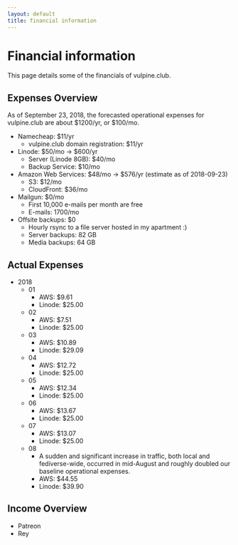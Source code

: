 ```yaml
---
layout: default
title: financial information
---
```


# Financial information

This page details some of the financials of vulpine.club.

## Expenses Overview

As of September 23, 2018, the forecasted operational expenses for vulpine.club are about $1200/yr, or $100/mo.

- Namecheap: $11/yr
  - vulpine.club domain registration: $11/yr
- Linode: $50/mo -> $600/yr
  - Server (Linode 8GB): $40/mo
  - Backup Service: $10/mo
- Amazon Web Services: $48/mo -> $576/yr (estimate as of 2018-09-23)
  - S3: $12/mo
  - CloudFront: $36/mo
- Mailgun: $0/mo
  - First 10,000 e-mails per month are free
  - E-mails: 1700/mo
- Offsite backups: $0
  - Hourly rsync to a file server hosted in my apartment :)
  - Server backups: 82 GB
  - Media backups: 64 GB

## Actual Expenses

- 2018
  - 01
    - AWS: $9.61
    - Linode: $25.00
  - 02
    - AWS: $7.51
    - Linode: $25.00
  - 03
    - AWS: $10.89
    - Linode: $29.09
  - 04
    - AWS: $12.72
    - Linode: $25.00
  - 05
    - AWS: $12.34
    - Linode: $25.00
  - 06
    - AWS: $13.67
    - Linode: $25.00
  - 07
    - AWS: $13.07
    - Linode: $25.00
  - 08
    - A sudden and significant increase in traffic, both local and fediverse-wide, occurred in mid-August and roughly doubled our baseline operational expenses.
    - AWS: $44.55
    - Linode: $39.90

## Income Overview

- Patreon
- Rey
